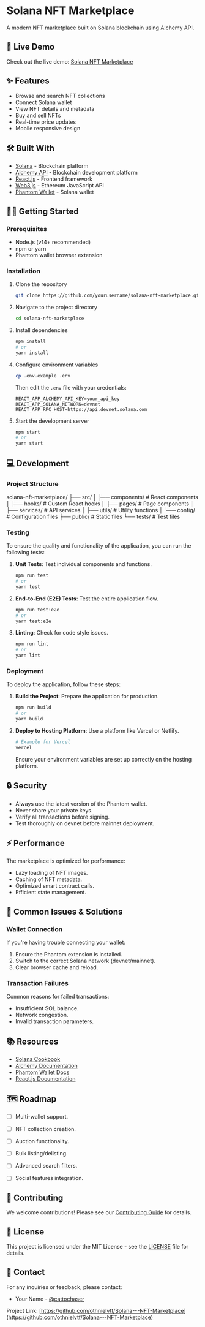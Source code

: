 # Solana NFT Marketplace

A modern NFT marketplace built on Solana blockchain using Alchemy API.

## 🚀 Live Demo

Check out the live demo: [Solana NFT Marketplace](https://solana-nft-marketplace-lemon.vercel.app/?vercelToolbarCode=pSZ0SOf-3SwuX_W)

## ✨ Features

- Browse and search NFT collections
- Connect Solana wallet
- View NFT details and metadata
- Buy and sell NFTs
- Real-time price updates
- Mobile responsive design

## 🛠️ Built With

- [Solana](https://solana.com/) - Blockchain platform
- [Alchemy API](https://www.alchemy.com/) - Blockchain development platform
- [React.js](https://reactjs.org/) - Frontend framework
- [Web3.js](https://web3js.readthedocs.io/) - Ethereum JavaScript API
- [Phantom Wallet](https://phantom.app/) - Solana wallet

## 🏃‍♂️ Getting Started

### Prerequisites

- Node.js (v14+ recommended)
- npm or yarn
- Phantom wallet browser extension

### Installation

1. Clone the repository
   ```bash
   git clone https://github.com/yourusername/solana-nft-marketplace.git
   ```

2. Navigate to the project directory
   ```bash
   cd solana-nft-marketplace
   ```

3. Install dependencies
   ```bash
   npm install
   # or
   yarn install
   ```

4. Configure environment variables
   ```bash
   cp .env.example .env
   ```
   Then edit the `.env` file with your credentials:
   ```plaintext
   REACT_APP_ALCHEMY_API_KEY=your_api_key
   REACT_APP_SOLANA_NETWORK=devnet
   REACT_APP_RPC_HOST=https://api.devnet.solana.com
   ```

5. Start the development server
   ```bash
   npm start
   # or
   yarn start
   ```

## 💻 Development

### Project Structure
solana-nft-marketplace/
├── src/
│ ├── components/ # React components
│ ├── hooks/ # Custom React hooks
│ ├── pages/ # Page components
│ ├── services/ # API services
│ ├── utils/ # Utility functions
│ └── config/ # Configuration files
├── public/ # Static files
└── tests/ # Test files

### Testing

To ensure the quality and functionality of the application, you can run the following tests:

1. **Unit Tests**: Test individual components and functions.
   ```bash
   npm run test
   # or
   yarn test
   ```

2. **End-to-End (E2E) Tests**: Test the entire application flow.
   ```bash
   npm run test:e2e
   # or
   yarn test:e2e
   ```

3. **Linting**: Check for code style issues.
   ```bash
   npm run lint
   # or
   yarn lint
   ```

### Deployment

To deploy the application, follow these steps:

1. **Build the Project**: Prepare the application for production.
   ```bash
   npm run build
   # or
   yarn build
   ```

2. **Deploy to Hosting Platform**: Use a platform like Vercel or Netlify.
   ```bash
   # Example for Vercel
   vercel
   ```

   Ensure your environment variables are set up correctly on the hosting platform.

## 🔒 Security

- Always use the latest version of the Phantom wallet.
- Never share your private keys.
- Verify all transactions before signing.
- Test thoroughly on devnet before mainnet deployment.

## ⚡ Performance

The marketplace is optimized for performance:
- Lazy loading of NFT images.
- Caching of NFT metadata.
- Optimized smart contract calls.
- Efficient state management.

## 🐛 Common Issues & Solutions

### Wallet Connection
If you're having trouble connecting your wallet:
1. Ensure the Phantom extension is installed.
2. Switch to the correct Solana network (devnet/mainnet).
3. Clear browser cache and reload.

### Transaction Failures
Common reasons for failed transactions:
- Insufficient SOL balance.
- Network congestion.
- Invalid transaction parameters.

## 📚 Resources

- [Solana Cookbook](https://solanacookbook.com/)
- [Alchemy Documentation](https://docs.alchemy.com/)
- [Phantom Wallet Docs](https://docs.phantom.app/)
- [React.js Documentation](https://reactjs.org/docs)

## 🗺️ Roadmap

- [ ] Multi-wallet support.
- [ ] NFT collection creation.
- [ ] Auction functionality.
- [ ] Bulk listing/delisting.
- [ ] Advanced search filters.
- [ ] Social features integration.


## 🤝 Contributing

We welcome contributions! Please see our [Contributing Guide](CONTRIBUTING.md) for details.

## 📄 License

This project is licensed under the MIT License - see the [LICENSE](LICENSE) file for details.

## 📧 Contact

For any inquiries or feedback, please contact:

- Your Name - [@cattochaser](https://x.com/cattochaser)

Project Link: [https://github.com/othnielvtf/Solana---NFT-Marketplace](https://github.com/othnielvtf/Solana---NFT-Marketplace)
